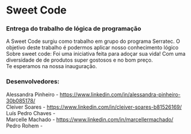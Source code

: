 # Sweet Code
### Entrega do trabalho de lógica de programação
A Sweet Code surgiu como trabalho em grupo do programa Serratec. O objetivo deste trabalho é podermos aplicar nosso conhecimento lógico
<br/> Sobre sweet code: Foi uma iniciativa feita para adoçar sua vida! Com uma diversidade de de produtos super gostosos e no bom preço.
<br/> Te esperamos na nossa inauguração.
### Desenvolvedores:
Alessandra Pinheiro - https://www.linkedin.com/in/alessandra-pinheiro-30b085178/
<br/>Cleiver Soares - https://www.linkedin.com/in/cleiver-soares-b81526169/
<br/>Luís Pedro Chaves - 
<br/>Marcelle Machado - https://www.linkedin.com/in/marcellermachado/
<br/>Pedro Rohem - 
